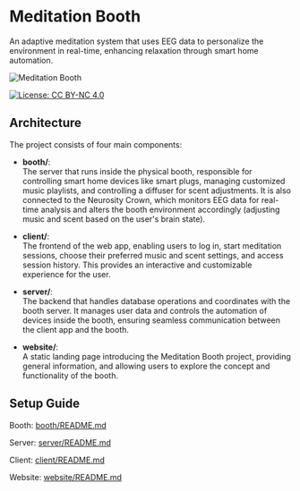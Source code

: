 # Meditation Booth

An adaptive meditation system that uses EEG data to personalize the environment in real-time, enhancing relaxation through smart home automation.

![Meditation Booth](https://cdn.discordapp.com/attachments/1297389225871806489/1298486466091024486/meeeaaowy4620_An_adaptive_meditation_booth_that_uses_EEG_data_t_70d4b5e8-ffb7-484a-81a0-b27046154e43.png?ex=6719bd42&is=67186bc2&hm=b001660e7d5ea48d2006387670da8c830a08d9ddcbec4c852dbf229a2aaf46c6&)

[![License: CC BY-NC 4.0](https://img.shields.io/badge/License-CC%20BY--NC%204.0-lightgrey.svg)](https://creativecommons.org/licenses/by-nc/4.0/)

## Architecture

The project consists of four main components:

- **booth/**:  
  The server that runs inside the physical booth, responsible for controlling smart home devices like smart plugs, managing customized music playlists, and controlling a diffuser for scent adjustments. It is also connected to the Neurosity Crown, which monitors EEG data for real-time analysis and alters the booth environment accordingly (adjusting music and scent based on the user's brain state).

- **client/**:  
  The frontend of the web app, enabling users to log in, start meditation sessions, choose their preferred music and scent settings, and access session history. This provides an interactive and customizable experience for the user.

- **server/**:  
  The backend that handles database operations and coordinates with the booth server. It manages user data and controls the automation of devices inside the booth, ensuring seamless communication between the client app and the booth.

- **website/**:  
  A static landing page introducing the Meditation Booth project, providing general information, and allowing users to explore the concept and functionality of the booth.


## Setup Guide

Booth: [booth/README.md](booth/README.md)

Server: [server/README.md](server/README.md)

Client: [client/README.md](client/README.md)

Website: [website/README.md](website/README.md)
